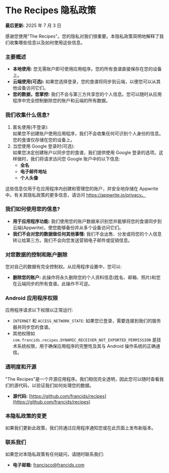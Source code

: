 # **The Recipes 隐私政策**

**最后更新:** 2025 年 7 月 3 日

感谢您使用"The Recipes"。您的隐私对我们很重要。本隐私政策简明地解释了我们收集哪些信息以及如何使用这些信息。

### **主要概述**

- **本地使用:** 您无需账户即可使用应用程序。您的所有食谱直接保存在您的设备上。
- **云端使用(可选):** 如果您选择登录，您的食谱将同步到云端，以便您可以从其他设备访问它们。
- **您的数据，您掌控:** 我们不会与第三方共享您的个人信息。您可以随时从应用程序中完全控制删除您的账户和云端的所有数据。

### **我们收集什么信息?**

1. 匿名使用(不登录):  
   如果您不创建账户使用应用程序，我们不会收集任何可识别个人身份的信息。您的食谱仅存储在您的设备上。
2. 当您使用 Google 登录时(可选):  
   如果您决定创建账户以同步您的食谱，我们提供使用 Google 登录的选项。这样做时，我们将请求访问您 Google 账户中的以下信息:
   - **全名**
   - **电子邮件地址**
   - **个人头像**

这些信息仅用于在应用程序内创建和管理您的账户，并安全地存储在 Appwrite 中。有关其隐私政策的更多信息，请访问 https://appwrite.io/privacy。

### **我们如何使用您的信息?**

- **用于应用程序功能:** 我们使用您的账户数据来识别您并能够将您的食谱同步到云端(Appwrite)，使您能够备份并从多个设备访问它们。
- **我们不会对您的数据做任何其他事情:** 我们不会出售、分发或将您的个人信息转让给第三方。我们不会向您发送营销电子邮件或促销信息。

### **对您数据的控制和账户删除**

您对自己的数据有完全控制权。从应用程序设置中，您可以:

- **删除您的账户:** 此操作将永久删除您的个人资料信息(姓名、邮箱、照片)和您在云端同步的所有食谱。此操作不可逆。

### **Android 应用程序权限**

应用程序请求以下权限以正常运行:

- `INTERNET` 和 `ACCESS_NETWORK_STATE`: 如果您已登录，需要连接到我们的服务器并同步您的食谱。
- 其他权限如 `com.francids.recipes.DYNAMIC_RECEIVER_NOT_EXPORTED_PERMISSION` 是技术系统权限，用于确保应用程序的完整性及其与 Android 操作系统的正确通信。

### **透明度和开源**

"The Recipes"是一个开源应用程序。我们相信完全透明，因此您可以随时查看我们的源代码，以验证我们如何处理您的数据。

- **源代码:** [https://github.com/francids/recipes](https://github.com/francids/recipes)

### **本隐私政策的变更**

如果我们更新此政策，我们将通过应用程序通知您或在此页面上发布新版本。

### **联系我们**

如果您对本隐私政策有任何疑问，请随时联系我们:

- **电子邮箱:** francisco@francids.com
